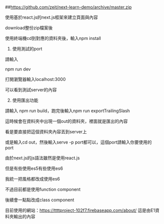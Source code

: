 ##https://github.com/zeit/next-learn-demo/archive/master.zip

使用基於react.js的next.js框架來建立頁面與內容

download整份zip檔案後

使用終端機cd到對應的資料夾後，輸入npm install

1. 使用測試的port

請輸入

npm run dev

打開瀏覽器輸入localhost:3000

可以看到測試server的內容

2. 使用匯出功能

請輸入 npm run build，跑完後輸入npm run exportTrailingSlash

這時候會在資料夾中出現一個out的資料夾，裡面就是匯出的內容

看是要直接把這個資料夾內容丟到server上

或是輸入cd out，然後輸入serve -p port都可以，這個port請輸入你要使用的port

由於next.js的js語法雖然是使用react.js

但是有些使用es5有些使用es6

我統一把風格都改成使用es6

不過目前都是使用function component

後續會一點點改成class component

目前使用的網站：https://ttttproject-102f7.firebaseapp.com/about/
這是由E1資料夾輸出的內容
